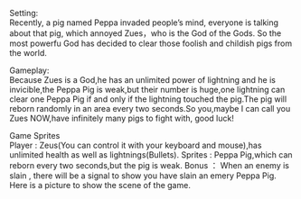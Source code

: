 Setting:      
Recently, a pig named Peppa  invaded people’s mind, everyone is talking about that pig,
which annoyed Zues，who is the God of the Gods. So the most powerfu God has decided to clear 
those foolish and childish pigs from the world.
        
Gameplay:       
Because Zues is a God,he has an unlimited power of lightning and he is invicible,the Peppa Pig is weak,but their number is huge,one lightning can clear one Peppa Pig if and only if the lightning touched the pig.The pig will reborn randomly in an area every two seconds.So you,maybe I can call you Zues NOW,have infinitely many pigs to fight with, good luck!
        
Game Sprites        
Player : Zeus(You can control it with your keyboard and mouse),has unlimited health as well as lightnings(Bullets). Sprites : Peppa Pig,which can reborn every two seconds,but the pig is weak. Bonus ： When an enemy is slain , there will be a signal to show you have slain an emery Peppa Pig. Here is a picture to show the scene of the game.           

